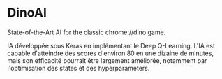 # DinoAI
State-of-the-Art AI for the classic chrome://dino game.

IA développée sous Keras en implémentant le Deep Q-Learning. L'IA est capable d'atteindre des scores d'environ 80 en une dizaine de minutes, mais son efficacité pourrait être largement améliorée, notamment par l'optimisation des states et des hyperparameters.
